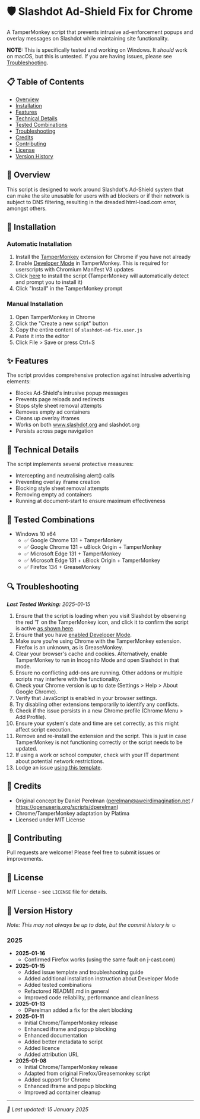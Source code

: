 # 🛡️ Slashdot Ad-Shield Fix for Chrome

A TamperMonkey script that prevents intrusive ad-enforcement popups and overlay messages on Slashdot while maintaining site functionality.

**NOTE:** This is specifically tested and working on Windows. It *should* work on macOS, but this is untested. If you are having issues, please see [Troubleshooting](#-troubleshooting).

## 📋 Table of Contents
- [Overview](#-overview)
- [Installation](#-installation)
- [Features](#-features)
- [Technical Details](#-technical-details)
- [Tested Combinations](#-tested-combinations)
- [Troubleshooting](#-troubleshooting)
- [Credits](#-credits)
- [Contributing](#-contributing)
- [License](#-license)
- [Version History](#-version-history)

## 🎯 Overview
This script is designed to work around Slashdot's Ad-Shield system that can make the site unusable for users with ad blockers or if their network is subject to DNS filtering, resulting in the dreaded html-load.com error, amongst others. 

## 💾 Installation
### Automatic Installation
1. Install the [TamperMonkey](https://chrome.google.com/webstore/detail/tampermonkey/dhdgffkkebhmkfjojejmpbldmpobfkfo) extension for Chrome if you have not already
2. Enable [Developer Mode](https://www.tampermonkey.net/faq.php#Q209) in TamperMonkey. This is required for userscripts with Chromium Manifest V3 updates
3. Click [here](https://github.com/platima/slashdot-ad-fix/raw/main/slashdot-ad-fix.user.js) to install the script (TamperMonkey will automatically detect and prompt you to install it)
4. Click "Install" in the TamperMonkey prompt

### Manual Installation
1. Open TamperMonkey in Chrome
2. Click the "Create a new script" button
3. Copy the entire content of `slashdot-ad-fix.user.js`
4. Paste it into the editor
5. Click File > Save or press Ctrl+S

## ✨ Features
The script provides comprehensive protection against intrusive advertising elements:

- Blocks Ad-Shield's intrusive popup messages
- Prevents page reloads and redirects
- Stops style sheet removal attempts
- Removes empty ad containers
- Cleans up overlay iframes
- Works on both www.slashdot.org and slashdot.org
- Persists across page navigation

## 🔧 Technical Details
The script implements several protective measures:

- Intercepting and neutralising alert() calls
- Preventing overlay iframe creation
- Blocking style sheet removal attempts
- Removing empty ad containers
- Running at document-start to ensure maximum effectiveness

## 🧪 Tested Combinations

- Windows 10 x64
  - ✅ Google Chrome 131 + TamperMonkey
  - ✅ Google Chrome 131 + uBlock Origin + TamperMonkey
  - ✅ Microsoft Edge 131 + TamperMonkey
  - ✅ Microsoft Edge 131 + uBlock Origin + TamperMonkey
  - ✅ Firefox 134 + GreaseMonkey

## 🔍 Troubleshooting
***Last Tested Working:** 2025-01-15*

1. Ensure that the script is loading when you visit Slashdot by observing the red '1' on the TamperMonkey icon, and click it to confirm the script is active [as shown here](Example.png).
2. Ensure that you have [enabled Developer Mode](https://www.tampermonkey.net/faq.php#Q209).
3. Make sure you're using Chrome with the TamperMonkey extension. Firefox is an unknown, as is GreaseMonkey.
4. Clear your browser's cache and cookies. Alternatively, enable TamperMonkey to run in Incognito Mode and open Slashdot in that mode.
5. Ensure no conflicting add-ons are running. Other addons or multiple scripts may interfere with the functionality.
6. Check your Chrome version is up to date (Settings > Help > About Google Chrome).
7. Verify that JavaScript is enabled in your browser settings.
8. Try disabling other extensions temporarily to identify any conflicts.
9. Check if the issue persists in a new Chrome profile (Chrome Menu > Add Profile).
10. Ensure your system's date and time are set correctly, as this might affect script execution.
11. Remove and re-install the extension and the script. This is just in case TamperMonkey is not functioning correctly or the script needs to be updated.
12. If using a work or school computer, check with your IT department about potential network restrictions.
13. Lodge an issue [using this template](https://github.com/platima/slashdot-ad-fix/issues/new?labels=bug&template=bug_report.md&title=%5BBUG%5D).

## 👥 Credits
- Original concept by Daniel Perelman (perelman@aweirdimagination.net / https://openuserjs.org/scripts/dperelman)
- Chrome/TamperMonkey adaptation by Platima
- Licensed under MIT License

## 🤝 Contributing
Pull requests are welcome! Please feel free to submit issues or improvements.

## 📄 License
MIT License - see `LICENSE` file for details.

## 📅 Version History
*Note: This may not always be up to date, but the commit history is ☺*

### 2025
- **2025-01-16**
  - Confirmed Firefox works (using the same fault on j-cast.com)
- **2025-01-15**
  - Added issue template and troubleshooting guide
  - Added additional installation instruction about Developer Mode
  - Added tested combinations
  - Refactored README.md in general
  - Improved code reliability, performance and cleanliness
- **2025-01-13**
  - DPerelman added a fix for the alert blocking
- **2025-01-11**
  - Initial Chrome/TamperMonkey release
  - Enhanced iframe and popup blocking
  - Enhanced documentation
  - Added better metadata to script
  - Added licence
  - Added attribution URL
- **2025-01-08**
  - Initial Chrome/TamperMonkey release
  - Adapted from original Firefox/Greasemonkey script
  - Added support for Chrome
  - Enhanced iframe and popup blocking
  - Improved ad container cleanup

---
*🔄 Last updated: 15 January 2025*
